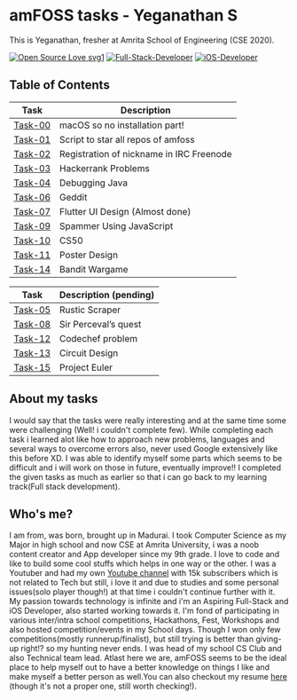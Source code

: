 # amFOSS tasks - Yeganathan S
This is Yeganathan, fresher at Amrita School of Engineering (CSE 2020). 

[![Open Source Love svg1](https://badges.frapsoft.com/os/v1/open-source.svg?v=103)](https://github.com/ellerbrock/open-source-badges/)
[![Full-Stack-Developer](https://img.shields.io/badge/Full%20Stack-Developer-blue)](http://commonmark.org)
[![iOS-Developer](https://img.shields.io/badge/iOS-Developer-ff69b4)](http://commonmark.org)


## Table of Contents

| Task | Description |
| --- | --- |
| <a href="https://github.com/yeganathan18/amfoss-tasks/tree/main/task-00">Task-00</a> | macOS so no installation part!           |
| <a href="https://github.com/yeganathan18/amfoss-tasks/tree/main/task-01">Task-01</a> | Script to star all repos of amfoss       |
| <a href="https://github.com/yeganathan18/amfoss-tasks/tree/main/task-02">Task-02</a> | Registration of nickname in IRC Freenode |
| <a href="https://github.com/yeganathan18/amfoss-tasks/tree/main/task-03">Task-03</a> | Hackerrank Problems                      |
| <a href="https://github.com/yeganathan18/amfoss-tasks/tree/main/task-04">Task-04</a> | Debugging Java                           |
| <a href="https://github.com/yeganathan18/amfoss-tasks/tree/main/task-06">Task-06</a> | Geddit                                   |
| <a href="https://github.com/yeganathan18/amfoss-tasks/tree/main/task-07">Task-07</a> | Flutter UI Design (Almost done)          |
| <a href="https://github.com/yeganathan18/amfoss-tasks/tree/main/task-09">Task-09</a> | Spammer Using JavaScript                 |
| <a href="https://github.com/yeganathan18/amfoss-tasks/tree/main/task-10">Task-10</a> | CS50                                     |
| <a href="https://github.com/yeganathan18/amfoss-tasks/tree/main/task-11">Task-11</a> | Poster Design                            |
| <a href="https://github.com/yeganathan18/amfoss-tasks/tree/main/task-14">Task-14</a> | Bandit Wargame                           |


 | Task | Description (pending) |
 | --- | --- |
 | <a href="#">Task-05</a> | Rustic Scraper |
 | <a href="https://github.com/yeganathan18/amfoss-tasks/tree/main/task-08">Task-08</a> | Sir Perceval’s quest |
 | <a href="#">Task-12</a> | Codechef problem |
 | <a href="#">Task-13</a> | Circuit Design |
 | <a href="#">Task-15</a> | Project Euler |



## About my tasks

I would say that the tasks were really interesting and at the same time some were challenging (Well! i couldn't complete few). While completing each task i learned alot like how to approach new problems, languages and several ways to overcome errors also, never used Google extensively like this before XD. I was able to identify myself some parts which seems to be difficult and i will work on those in future, eventually improve!! I completed the given tasks as much as earlier so that i can go back to my learning track(Full stack development).

## Who's me?

I am from, was born, brought up in Madurai. I took Computer Science as my Major in high school and now CSE at Amrita University, i was a noob content creator and App developer since my 9th grade. I love to code and like to build some cool stuffs which helps in one way or the other. I was a Youtuber and had my own <a href="https://www.youtube.com/channel/UCnal_HZ0TRo3A6CmC71v5Xw">Youtube channel</a> with 15k subscribers which is not related to Tech but still, i love it and due to studies and some personal issues(solo player though!) at that time i couldn't continue further with it. My passion towards technology is infinite and i'm an Aspiring Full-Stack and iOS Developer, also started working towards it. I'm fond of participating in various inter/intra school competitions, Hackathons, Fest, Workshops and also hosted competition/events in my School days. Though I won only few competitions(mostly runnerup/finalist), but still trying is better than giving-up right!? so my hunting never ends. I was head of my school CS Club and also Technical team lead. Atlast here we are, amFOSS seems to be the ideal place to help myself out to have a better knowledge on things I like and make myself a better person as well.You can also checkout my resume <a href="https://drive.google.com/file/d/1Q1YOgRjZdjTYxgizw6zgTZj0mddSaYl7/view?usp=sharing">here</a> (though it's not a proper one, still worth checking!).
